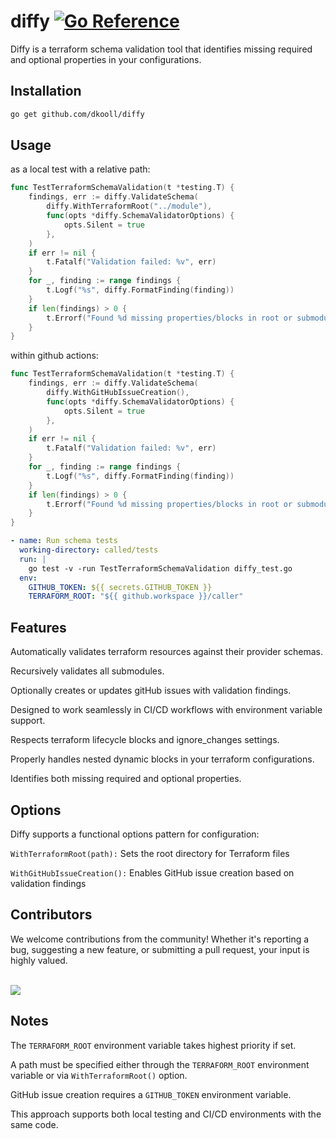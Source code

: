 # diffy [![Go Reference](https://pkg.go.dev/badge/github.com/dkooll/diffy.svg)](https://pkg.go.dev/github.com/dkooll/diffy)

Diffy is a terraform schema validation tool that identifies missing required and optional properties in your configurations.

## Installation

```zsh
go get github.com/dkooll/diffy
```

## Usage

as a local test with a relative path:

```go
func TestTerraformSchemaValidation(t *testing.T) {
	findings, err := diffy.ValidateSchema(
		diffy.WithTerraformRoot("../module"),
		func(opts *diffy.SchemaValidatorOptions) {
			opts.Silent = true
		},
	)
	if err != nil {
		t.Fatalf("Validation failed: %v", err)
	}
	for _, finding := range findings {
		t.Logf("%s", diffy.FormatFinding(finding))
	}
	if len(findings) > 0 {
		t.Errorf("Found %d missing properties/blocks in root or submodules. See logs above.", len(findings))
	}
}
```

within github actions:

```go
func TestTerraformSchemaValidation(t *testing.T) {
	findings, err := diffy.ValidateSchema(
		diffy.WithGitHubIssueCreation(),
		func(opts *diffy.SchemaValidatorOptions) {
			opts.Silent = true
		},
	)
	if err != nil {
		t.Fatalf("Validation failed: %v", err)
	}
	for _, finding := range findings {
		t.Logf("%s", diffy.FormatFinding(finding))
	}
	if len(findings) > 0 {
		t.Errorf("Found %d missing properties/blocks in root or submodules. See logs above.", len(findings))
	}
}
```

```yaml
- name: Run schema tests
  working-directory: called/tests
  run: |
    go test -v -run TestTerraformSchemaValidation diffy_test.go
  env:
    GITHUB_TOKEN: ${{ secrets.GITHUB_TOKEN }}
    TERRAFORM_ROOT: "${{ github.workspace }}/caller"
```

## Features

Automatically validates terraform resources against their provider schemas.

Recursively validates all submodules.

Optionally creates or updates gitHub issues with validation findings.

Designed to work seamlessly in CI/CD workflows with environment variable support.

Respects terraform lifecycle blocks and ignore_changes settings.

Properly handles nested dynamic blocks in your terraform configurations.

Identifies both missing required and optional properties.

## Options

Diffy supports a functional options pattern for configuration:

`WithTerraformRoot(path):` Sets the root directory for Terraform files

`WithGitHubIssueCreation():` Enables GitHub issue creation based on validation findings

## Contributors

We welcome contributions from the community! Whether it's reporting a bug, suggesting a new feature, or submitting a pull request, your input is highly valued. <br><br>

<a href="https://github.com/dkooll/diffy/graphs/contributors">
  <img src="https://contrib.rocks/image?repo=dkooll/diffy" />
</a>

## Notes

The `TERRAFORM_ROOT` environment variable takes highest priority if set.

A path must be specified either through the `TERRAFORM_ROOT` environment variable or via `WithTerraformRoot()` option.

GitHub issue creation requires a `GITHUB_TOKEN` environment variable.

This approach supports both local testing and CI/CD environments with the same code.

